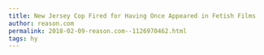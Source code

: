 ```yaml
---
title: New Jersey Cop Fired for Having Once Appeared in Fetish Films
author: reason.com
permalink: 2018-02-09-reason.com--1126970462.html
tags: hy
---
```


